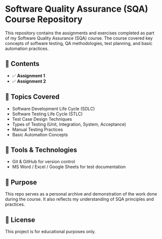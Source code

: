 # Software Quality Assurance (SQA) Course Repository

This repository contains the assignments and exercises completed as part of my Software Quality Assurance (SQA) course. The course covered key concepts of software testing, QA methodologies, test planning, and basic automation practices.

## 📁 Contents

- ✅ **Assignment 1**
- ✅ **Assignment 2**

## 🧠 Topics Covered

- Software Development Life Cycle (SDLC)
- Software Testing Life Cycle (STLC)
- Test Case Design Techniques
- Types of Testing (Unit, Integration, System, Acceptance)
- Manual Testing Practices
- Basic Automation Concepts

## 🚀 Tools & Technologies

- Git & GitHub for version control
- MS Word / Excel / Google Sheets for test documentation

## 📌 Purpose

This repo serves as a personal archive and demonstration of the work done during the course. It also reflects my understanding of SQA principles and practices.

## 📜 License

This project is for educational purposes only.
